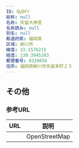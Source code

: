 ```yaml
---
ID: QyDFr
総称: null
名称: 矢留大神宮
名称読み: null
別名: null
都道府県: 福岡県
区域: 柳川市
緯度: 33.1576215
経度: 130.3945203
郵便番号: 8320056
住所: 福岡県柳川市矢留本町２５
---
```


## その他

### 参考URL

| URL | 説明          |
| --- | ------------- |
|     | OpenStreetMap |
